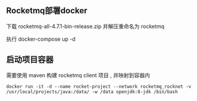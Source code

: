 ## Rocketmq部署docker

下载 rocketmq-all-4.7.1-bin-release.zip 并解压重命名为 rocketmq

执行 docker-compose up -d

## 启动项目容器

需要使用 maven 构建 rocketmq client 项目 , 并映射到容器内

```
docker run -it -d --name rocket-project --network rocketmq_rocknet -v /usr/local/projects/java:/data/ -w /data openjdk:8-jdk /bin/bash
```
